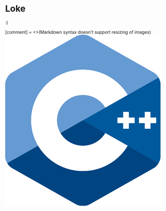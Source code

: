 # Loke
:)

[comment] = <>(Markdown syntax doesn't support resizing of images)
<img src="https://github.com/StudyRealm/Loke/blob/main/.graphics/c-plus-plus-wallpapers.png"  width="500" height="550" alt="C++ logo" align="center"> 
